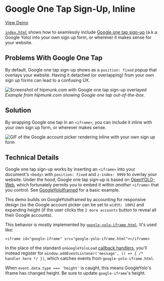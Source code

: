 # Google One Tap Sign-Up, Inline

[View Demo](https://zapier.github.io/google-yolo-inline/)

[`index.html`](index.html) shows how to seamlessly include [Google one tap sign-up](https://developers.google.com/identity/one-tap/web/overview) (a.k.a. Google Yolo) into your own sign up form, or wherever it makes sense for your website.

## Problems With Google One Tap

By default, Google one tap sign-up shows as a `position: fixed` popup that overlays your website. Having it detached (or overlapping) from your own sign up forms can lead to a confusing UX.

![Screenshot of hipmunk.com with Google one tap sign-up overlayed](https://user-images.githubusercontent.com/709153/39146066-87996ae0-46ea-11e8-9276-51f980588673.png)
*Example from hipmunk.com showing Google one tap out-of-the-box.*

## Solution

By wrapping Google one tap in an `<iframe>`, you can include it inline with your own sign up form, or wherever makes sense.

![GIF of the Google account picker rendering inline with your own sign up form](https://cdn.zapier.com/storage/photos/b967f8451579c9de604e54ae3f18d19f.gif)

## Technical Details

Google one tap sign-up works by inserting an `<iframe>` into your document's `<body>` with `position: fixed` and `z-index: 9999` to overlay your website. Under the hood, Google one tap sign-up is based on [OpenYOLO-Web](https://github.com/openid/OpenYOLO-Web), which fortunately permits you to embed it within *another* `<iframe>` that you control. See [GoogleYoloIframed](https://github.com/TMSCH/GoogleYoloIframed) for a basic example.

This demo builds on GoogleYoloIframed by accounting for responsive design (so the Google account picker can be set to `width: 100%`) and expanding height (if the user clicks the `2 more accounts` button to reveal all their Google accounts).

This behavior is mostly implemented by [`google-yolo-iframe.html`](google-yolo-iframe.html). It's used like:

```
<iframe id="google-iframe" src="google-yolo-iframe.html"></iframe>
```

In the place of the standard `onGoogleYoloLoad` [callback handlers](https://developers.google.com/identity/one-tap/web/retrieve-hints#handle_the_hint_request_result), you'll instead register for `window.addEventListener('message', () => { /* handler here */ })`, which catches events from `google-yolo-iframe.html`.

When `event.data.type === 'height'` is caught, this means GoogleYolo's iframe has changed height. Be sure to update `google-iframe`'s height.
